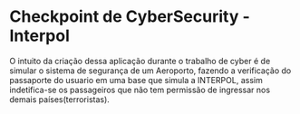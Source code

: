 # Checkpoint de CyberSecurity - Interpol
O intuito da criação dessa aplicação durante o trabalho de cyber é de simular o sistema de segurança de um Aeroporto, fazendo a verificação do passaporte do usuario em uma base que simula a INTERPOL, assim indetifica-se os passageiros que não tem permissão de ingressar nos demais países(terroristas).
